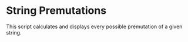 # String Premutations

This script calculates and displays every possible premutation of a given string.
